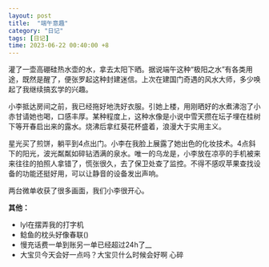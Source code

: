 ```yaml
---
layout: post
title:  "端午意趣"
category: "日记"
tags: [日记]
time: 2023-06-22 00:40:00 +8
---
```

灌了一壶高硼硅热水壶的水，拿去太阳下晒。据说端午这种“极阳之水”有各类用途，既然是醒了，便张罗起这种封建迷信。上次在建国门奇遇的风水大师，多少唤起了我继续搞玄学的兴趣。

小李抵达房间之前，我已经拖好地洗好衣服。引她上楼，用刚晒好的水煮沸泡了小赤甘请她也喝，口感丰厚。某种程度上，这种水像是小说中雪天攒在坛子埋在桂树下等开春启出来的露水。烧沸后拿红葵花杯盛着，浪漫大于实用主义。

星光买了煎饼，躺平到4点出门。小李在我脸上展露了她出色的化妆技术。4点斜下的阳光，波光粼粼如碎钻洒满的泉水。唯一的乌龙是，小李放在凉亭的手机被来来往往的拍照人拿错了，慌张很久，去了保卫处查了监控。不得不感叹苹果查找设备的功能还挺好用，可以让静音的设备发出声响。

两台微单收获了很多画面，我们小李很开心。

**其他：**
- lyl在摆弄我的打字机
- 鲶鱼的枕头好像春联()
- 慢充话费一单到账另一单已经超过24h了__
- 大宝贝今天会好一点吗？大宝贝什么时候会好啊 心碎

